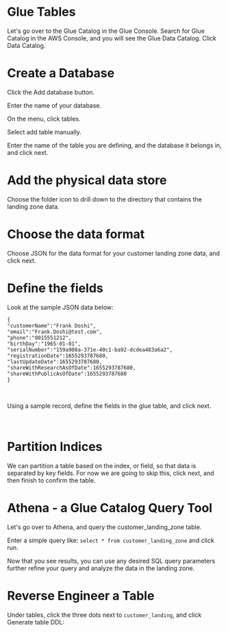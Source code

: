 # Glue Tables
Let's go over to the Glue Catalog in the Glue Console. Search for Glue Catalog in the AWS Console, and you will see the Glue Data Catalog. Click Data Catalog.

# Create a Database

Click the Add database button.

Enter the name of your database.

On the menu, click tables.

Select add table manually.

Enter the name of the table you are defining, and the database it belongs in, and click next.

# Add the physical data store

Choose the folder icon to drill down to the directory that contains the landing zone data.

# Choose the data format

Choose JSON for the data format for your customer landing zone data, and click next.

# Define the fields

Look at the sample JSON data below:

```
{
"customerName":"Frank Doshi",
"email":"Frank.Doshi@test.com",
"phone":"8015551212",
"birthDay":"1965-01-01",
"serialNumber":"159a908a-371e-40c1-ba92-dcdea483a6a2",
"registrationDate":1655293787680,
"lastUpdateDate":1655293787680,
"shareWithResearchAsOfDate":1655293787680,
"shareWithPublicAsOfDate":1655293787680
}
```

<br data-md>

Using a sample record, define the fields in the glue table, and click next.

<br data-md>

# Partition Indices

We can partition a table based on the index, or field, so that data is separated by key fields. For now we are going to skip this, click next, and then finish to confirm the table.

# Athena - a Glue Catalog Query Tool

Let's go over to Athena, and query the customer_landing_zone table.

Enter a simple query like: `select * from customer_landing_zone` and click run.

Now that you see results, you can use any desired SQL query parameters further refine your query and analyze the data in the landing zone.

# Reverse Engineer a Table

Under tables, click the three dots next to `customer_landing`, and click Generate table DDL:
